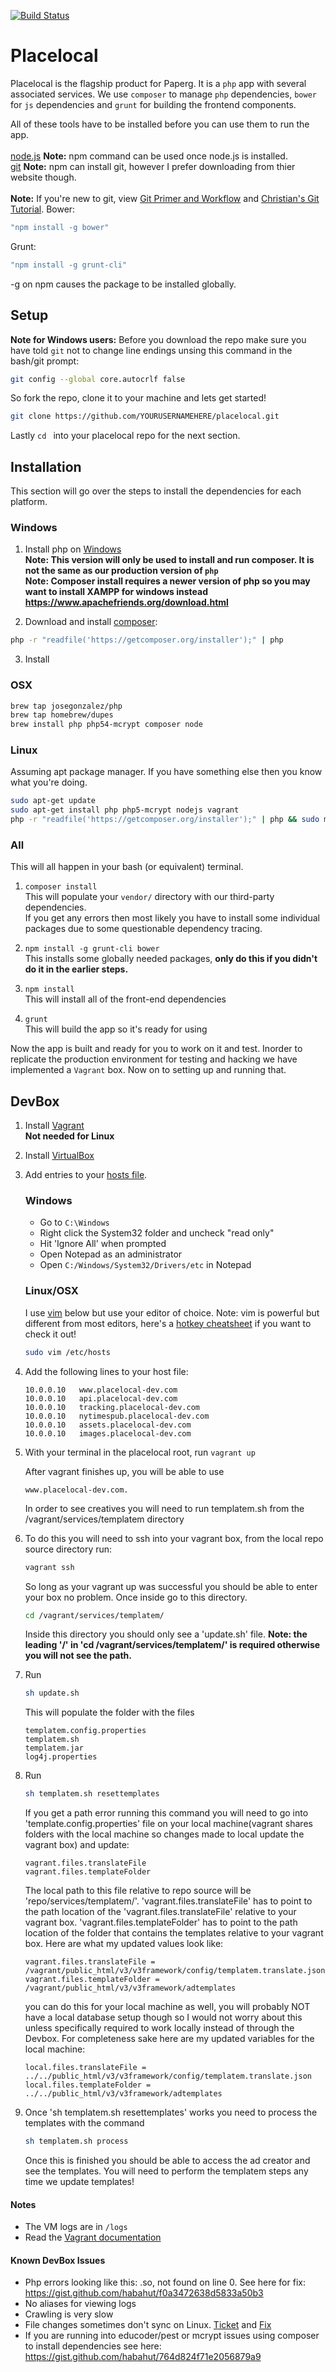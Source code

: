 [![Build Status](http://strider.aws.paperg.com/5270535ffc0c55a91e000050/paperg/placelocal/badge)](http://strider.aws.paperg.com/paperg/placelocal/)

# Placelocal

Placelocal is the flagship product for Paperg. It is a `php` app with several associated services. We use `composer` to manage `php` dependencies, `bower` for `js` dependencies and `grunt` for building the frontend components.<br/>

All of these tools have to be installed before you can use them to run the app.<br/><br/>
[node.js](http://nodejs.org/download/) **Note:** npm command can be used once node.js is installed.<br/>
[git](http://git-scm.com/book/en/v2/Getting-Started-Installing-Git) **Note:** npm can install git, however I prefer downloading from thier website though.<br/><br/>
**Note:** If you're new to git, view [Git Primer and Workflow](https://paperg.atlassian.net/wiki/pages/viewpage.action?pageId=2490418) and [Christian's Git Tutorial](https://paperg.atlassian.net/wiki/display/EN/Christian%27s+Git+Tutorial).
Bower:
```bash
"npm install -g bower"
```
Grunt: 
```bash
"npm install -g grunt-cli"
```

-g on npm causes the package to be installed globally.<br/>

## Setup
**Note for Windows users:** Before you download the repo make sure you have told `git` not to change line endings unsing this command in the bash/git prompt:

```bash
git config --global core.autocrlf false
```
So fork the repo, clone it to your machine and lets get started!

```bash
git clone https://github.com/YOURUSERNAMEHERE/placelocal.git
```

Lastly `cd ` into your placelocal repo for the next section.


## Installation
This section will go over the steps to install the dependencies for each platform.

### Windows


1. Install php on [Windows](http://www.microsoft.com/web/platform/phponwindows.aspx) <br/>**Note: This version will only be used to install and run composer. It is not the same as our production version of `php`** <br/>
**Note: Composer install requires a newer version of php so you may want to install XAMPP for windows instead  https://www.apachefriends.org/download.html** 

2. Download and install [composer](https://getcomposer.org/):
 ```bash
 php -r "readfile('https://getcomposer.org/installer');" | php
```
3. Install 

### OSX
```bash
brew tap josegonzalez/php
brew tap homebrew/dupes
brew install php php54-mcrypt composer node
```

### Linux
Assuming apt package manager. If you have something else then you know what you're doing.
```bash
sudo apt-get update
sudo apt-get install php php5-mcrypt nodejs vagrant
php -r "readfile('https://getcomposer.org/installer');" | php && sudo mv composer.phar /usr/local/bin/composer
```

### All
This will all happen in your bash (or equivalent) terminal.

1. `composer install`<br/>
This will populate your `vendor/` directory with our third-party dependencies.<br/>
If you get any errors then most likely you have to install some individual packages due to some questionable dependency tracing.

2. `npm install -g grunt-cli bower` <br/>
	This installs some globally needed packages, **only do this if you didn't do it in the earlier steps.**
3. `npm install`<br/>
   This will install all of the front-end dependencies
4. `grunt`<br/>
   This will build the app so it's ready for using

Now the app is built and ready for you to work on it and test. Inorder to replicate the production environment for testing and hacking we have implemented a `Vagrant` box. Now on to setting up and running that.

## DevBox

1. Install [Vagrant](http://www.vagrantup.com/)<br/>
   **Not needed for Linux**

2. Install [VirtualBox](https://www.virtualbox.org/)

3. Add entries to your [hosts file](http://en.wikipedia.org/wiki/Hosts_%28file%29).
   
   ### Windows
	* Go to `C:\Windows`
	* Right click the System32 folder and uncheck "read only"
	* Hit 'Ignore All' when prompted
	* Open Notepad as an administrator
 	* Open `C:/Windows/System32/Drivers/etc` in Notepad
 
   ### Linux/OSX
	I use [vim](http://vimdoc.sourceforge.net/) below but use your editor of choice. Note: vim is powerful but different from most editors, here's a [hotkey cheatsheet](http://www.glump.net/files/2012/08/vi-vim-cheat-sheet-and-tutorial.pdf) if you want to check it out!
	```bash
    sudo vim /etc/hosts
   ```

4. Add the following lines to your host file:

	```
	10.0.0.10   www.placelocal-dev.com
	10.0.0.10   api.placelocal-dev.com
	10.0.0.10   tracking.placelocal-dev.com
	10.0.0.10   nytimespub.placelocal-dev.com
	10.0.0.10   assets.placelocal-dev.com
	10.0.0.10   images.placelocal-dev.com
	```

5. With your terminal in the placelocal root, run `vagrant up`

	After vagrant finishes up, you will be able to use 
	```
	www.placelocal-dev.com.
	```

	In order to see creatives you will need to run templatem.sh from the /vagrant/services/templatem directory
6. To do this you will need to ssh into your vagrant box, from the local repo source directory run:

	```bash
	vagrant ssh
	```
	So long as your vagrant up was successful you should be able to enter your box no problem. Once inside go to this directory.

	```bash
	cd /vagrant/services/templatem/
	```

	Inside this directory you should only see a 'update.sh' file. **Note: the leading '/' in 'cd /vagrant/services/templatem/' is required otherwise you will not see the path.**

7. Run 
	```bash
	sh update.sh
	```

	This will populate the folder with the files
	```
	templatem.config.properties
	templatem.sh
	templatem.jar
	log4j.properties
	```

8. Run 
	```bash
	sh templatem.sh resettemplates
	```

	If you get a path error running this command you will need to go into 'template.config.properties' file on your local machine(vagrant shares folders with the local machine so changes made to local update the vagrant box) and update:
	```
	vagrant.files.translateFile
	vagrant.files.templateFolder
	``` 

	The local path to this file relative to repo source will be 'repo/services/templatem/'. 
	'vagrant.files.translateFile' has to point to the path location of the 'vagrant.files.translateFile' relative to your vagrant box.
	'vagrant.files.templateFolder' has to point to the path location of the folder that contains the templates relative to your vagrant box.
	Here are what my updated values look like: 
	```
	vagrant.files.translateFile = /vagrant/public_html/v3/v3framework/config/templatem.translate.json
	vagrant.files.templateFolder = /vagrant/public_html/v3/v3framework/adtemplates
	```

	you can do this for your local machine as well, you will probably NOT have a local database setup though so I would not worry about this unless specifically required to work locally instead of through the Devbox. For completeness sake here are my updated variables for the local machine:
	```
	local.files.translateFile = ../../public_html/v3/v3framework/config/templatem.translate.json
	local.files.templateFolder = ../../public_html/v3/v3framework/adtemplates
	```

9. Once 'sh templatem.sh resettemplates' works you need to process the templates with the command
	```bash
	sh templatem.sh process
	```
	Once this is finished you should be able to access the ad creator and see the templates.
	You will need to perform the templatem steps any time we update templates! 

#### Notes
 * The VM logs are in `/logs`
 * Read the [Vagrant documentation](http://docs.vagrantup.com/v2/getting-started/)

#### Known DevBox Issues
 * Php errors looking like this: <some files>.so, not found on line 0. See here for fix: https://gist.github.com/habahut/f0a3472638d5833a50b3
 * No aliases for viewing logs
 * Crawling is very slow
 * File changes sometimes don't sync on Linux. [Ticket](https://www.virtualbox.org/ticket/9069) and [Fix](http://stackoverflow.com/questions/6298933/shared-folder-in-virtualbox-for-apache)
 * If you are running into educoder/pest or mcrypt issues using composer to install dependencies see here: https://gist.github.com/habahut/764d824f71e2056879a9
